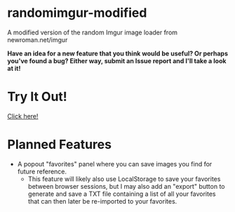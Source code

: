 # randomimgur-modified
A modified version of the random Imgur image loader from newroman.net/imgur

**Have an idea for a new feature that you think would be useful? Or perhaps you've found a bug? Either way, submit an Issue report and I'll take a look at it!**

# Try It Out!
[Click here!](https://tf2cutcontentwiki.github.io/randomimgur-modified/)

# Planned Features
- A popout "favorites" panel where you can save images you find for future reference.
  - This feature will likely also use LocalStorage to save your favorites between browser sessions, but I may also add an "export" button to generate and save a TXT file containing a list of all your favorites that can then later be re-imported to your favorites.
